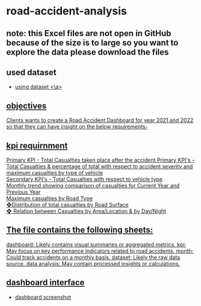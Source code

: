 # road-accident-analysis
## note: this Excel files are not open in GitHub because of the size is to large so you want to explore the data please download the files
## used dataset
- <a href="https://github.com/sudheerbabuk14/road-accident-analysis-using-excel/blob/main/Road%20Accident%20Data%20set.xlsx"> using dataset <\a>
## objectives
Clients wants to create a Road Accident Dashboard for year 2021 and 2022 so that they can
have insight on the below requirements-
## kpi requirnment
Primary KPI - Total Casualties taken place after the accident
Primary KPI's - Total Casualties & percentage of total with respect to accident severity and maximum casualties by type of vehicle    
Secondary KPI's - Total Casualties with respect to vehicle type            
Monthly trend showing comparison of casualties for Current Year and Previous Year    
Maximum casualties by Road Type    
❖Distribution of total casualties by Road Surface     
❖ Relation between Casualties by Area/Location & by Day/Night
## The file contains the following sheets:
dashboard: Likely contains visual summaries or aggregated metrics.
kpi: May focus on key performance indicators related to road accidents.
month: Could track accidents on a monthly basis.
dataset: Likely the raw data source.
data analysis: May contain processed insights or calculations.
## dashboard interface
- <a href="https://github.com/sudheerbabuk14/road-accident-analysis-using-excel/blob/main/road%20accident%20dashboard%20screen%20shot.png"> dashboard screenshot</a>
